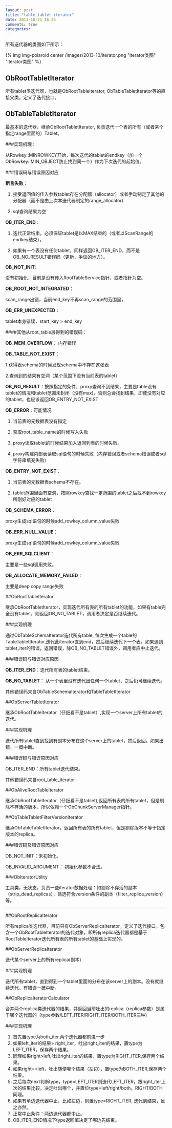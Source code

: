 ```yaml
---
layout: post
title: "table_tablet_iterator"
date: 2013-10-21 16:26
comments: true
categories: 
---
```

所有迭代器的类图如下所示：

{% img img-polaroid center /images/2013-10/iterator.png "iterator类图" "iterator类图" %}

## ObRootTabletIterator

所有tablet类迭代器，也就是ObRootTableIterator, ObTableTabletIterator等的直接父类，定义了迭代接口。


## ObTableTabletIterator

最基本的迭代器，继承ObRootTabletIterator, 负责迭代一个表的所有（或者某个指定range里面的）Tablet。

###实现机理 :

从Rowkey::MINROWKEY开始，每次迭代的tablet的endkey（加一个ObRowkey::MIN_OBJECT防止找到同一个）作为下次迭代的起始值。

###错误码与错误原因对应

**断言失败**：

1. 接受返回值的传入参数tablet存在分配器（allocator）或者手动制定了其他的分配器（而不是由上次本迭代器制定的range_allocator)

2. sql查询结果为空

**OB_ITER_END**：

1. 迭代正常结束，必须保证tablet是以MAX结束的（或者以ScanRange的endkey结束）。

2. 如果有一个表没有任何tablet，同样返回OB_ITER_END，而不是OB_NO_RESULT错误码（更新，争议的地方）。

**OB_NOT_INIT**: 

没有初始化，目前是没有传入RootTableService指针，或者指针为空。

**OB_ROOT_NOT_INTEGRATED**：

scan_range出错，当前end_key不再scan_range的范围里，

**OB_ERR_UNEXPECTED**：

tablet本身错误，start_key > end_key

####其他从root_table层得到的错误码：

**OB_MEM_OVERFLOW**： 内存错误

**OB_TABLE_NOT_EXIST**：

1.获得表schema的时候发现schema中不存在这张表

2.查询到的结果有空洞（某个范围下没有当前表的tablet）

**OB_NO_RESULT**：按照指定的条件，proxy查询不到结果，主要是table没有tablet的情况和tablet范围未封闭（没有max)，否则总会找到结果，即使没有对应的tablet，也应该返回OB_ENTRY_NOT_EXIST

**OB_ERROR**：可能情况

1. 当前表的元数据表没有指定

2. 获取root_table_name的时候写入失败

3. proxy读取tablet的时候结果加入返回列表的时候失败。

4. proxy构建内部表读取sql语句的时候失败（内存错误或者schema错误或者sql字符串填充失败）

**OB_ENTRY_NOT_EXIST**：

1. 当前表的元数据表schema不存在。

2. tablet范围里面有空洞，按照rowkey查找一定范围的tablet之后找不到rowkey所刚好对应的tablet

**OB_SCHEMA_ERROR**：

proxy生成sql语句的时候add_rowkey_column_value失败

**OB_ERR_NULL_VALUE**：

proxy生成sql语句的时候add_rowkey_column_value失败

**OB_ERR_SQLCLIENT**：

主要是一些sql调用失败。

**OB_ALLOCATE_MEMORY_FAILED**：

主要是deep copy range失败



##ObRootTableIterator

继承ObRootTabletIterator，实现迭代所有表的所有tablet的功能，如果有table完全没有tablet，则返回OB_NO_TABLET，调用者决定是否继续迭代。

###实现机理

通过ObTableSchemaIterator迭代所有table, 每次生成一个table的TableTabletIterator,迭代此iterator直到end，然后继续迭代下一个表。如果遇到tablet_iter的错误，返回错误，除OB_NO_TABLET错误外，调用者应中止迭代。

###错误码与错误对应原因

**OB_ITER_END**：迭代所有表的tablet结束。

**OB_NO_TABLET**： 从一个表里没有迭代出任何一个tablet，之后仍可继续迭代。

其他错误码来自ObTableSchemaIterator和TableTabletIterator


##ObServerTabletIterator

继承ObRootTableIterator（仔细看不是tablet）,实现一个server上所有tablet的迭代。

###实现机理

迭代所有tablet直到找到有副本分布在这个server上的tablet，然后返回。如果出错，一概中断。

###错误码与错误原因对应

OB_ITER_END：所有tablet迭代结束。

其他错误码来自root_table_iterator


##ObAliveRootTableIterator

继承ObRootTableIterator（仔细看不是tablet),返回所有表的所有tablet，但是剔除不存活的版本，所以依赖一个ObChunkServerManager指针。


##ObTableTabletFilterVersionIterator

继承ObTableTabletIterator，返回所有表的所有tablet，但是剔除版本不等于指定版本的replica。


###错误码及错误原因对应

OB_NOT_INIT：未初始化。

OB_INVALID_ARGUMENT： 初始化参数不合法。

###ObIteratorUtility

工具类，无状态，负责一些iterator数据处理：如剔除不存活的副本（strip_dead_replicas），筛选符合version条件的副本（filter_replica_version）等。


<hr/>

##ObRootReplicaIterator

所有replica类迭代器，目前只有ObServerReplicaIterator，定义了迭代接口。包含一个ObRootTableIterator的迭代对象，即所有replica迭代器都是基于RootTableIterator迭代所有表的所有tablet的基础上实现的。

##ObServerReplicaIterator

迭代某个server上的所有replica(副本)

###实现机理

迭代所有tablet，直到得到一个tablet里面的分布在该server上的副本。没有就继续迭代。有错误一概中断。

##ObReplicaIteratorCalculator

合并两个replica类迭代器的结果，并返回当前吐出的replica（replica参数）是属于哪个迭代器的（type参数/LEFT_ITER/RIGHT_ITER/BOTH_ITER三种)

###实现机理

1. 首先置type为both_iter,两个迭代器都前进一步
2. 如果left_iter的结果> right_iter，吐出right_iter的结果，置type为LEFT_ITER，保存两个结果。
3. 同理如果right>left,吐出right_iter的结果，置type为RIGHT_ITER,保存两个结果。
4. 如果right==left，吐出随便哪个结果（左边），置type为BOTH_ITER,保存两个结果。
5. 之后每次next判断type，type=LEFT_ITER则迭代LEFT_ITER，跟right_iter上次的结果比较，决定吐出哪个，并置位type=left/right/both。RIGHT/BOTH同理。
6. 如果有单边迭代器中止，比如左边，则置type=RIGHT_ITER, 迭代到结束，反之亦然。
7. 正常中止条件：两边迭代器都中止。
8. OB_ITER_END情况下type返回值决定了哪边先结束。

